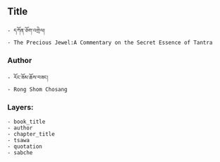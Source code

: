 ## Title
	- དཀོན་ཅོག་འགྲེལ།
	- The Precious Jewel:A Commentary on the Secret Essence of Tantra

### Author
	- རོང་ཟོམ་ཆོས་བཟང།
	- Rong Shom Chosang

### Layers:
	- book_title
	- author
	- chapter_title
	- tsawa
	- quotation
	- sabche
